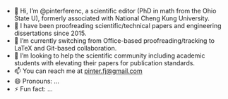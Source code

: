 - 👋 Hi, I’m @pinterferenc, a scientific editor (PhD in math from the Ohio State U), formerly associated with National Cheng Kung University.
- 👀 I have been proofreading scientific/technical papers and engineering dissertations since 2015.
- 🌱 I’m currently switching from Office-based proofreading/tracking to LaTeX and Git-based collaboration.
- 💞️ I’m looking to help the scientific community including academic students with elevating their papers for publication standards.
- 📫 You can reach me at pinter.fj@gmail.com 
- 😄 Pronouns: ...
- ⚡ Fun fact: ...

<!---
pinterferenc/pinterferenc is a ✨ special ✨ repository because its `README.md` (this file) appears on your GitHub profile.
You can click the Preview link to take a look at your changes.
--->
